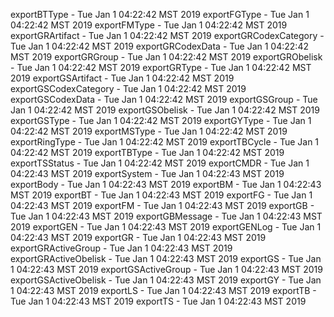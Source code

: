 
exportBTType - Tue Jan  1 04:22:42 MST 2019
exportFGType - Tue Jan  1 04:22:42 MST 2019
exportFMType - Tue Jan  1 04:22:42 MST 2019
exportGRArtifact - Tue Jan  1 04:22:42 MST 2019
exportGRCodexCategory - Tue Jan  1 04:22:42 MST 2019
exportGRCodexData - Tue Jan  1 04:22:42 MST 2019
exportGRGroup - Tue Jan  1 04:22:42 MST 2019
exportGRObelisk - Tue Jan  1 04:22:42 MST 2019
exportGRType - Tue Jan  1 04:22:42 MST 2019
exportGSArtifact - Tue Jan  1 04:22:42 MST 2019
exportGSCodexCategory - Tue Jan  1 04:22:42 MST 2019
exportGSCodexData - Tue Jan  1 04:22:42 MST 2019
exportGSGroup - Tue Jan  1 04:22:42 MST 2019
exportGSObelisk - Tue Jan  1 04:22:42 MST 2019
exportGSType - Tue Jan  1 04:22:42 MST 2019
exportGYType - Tue Jan  1 04:22:42 MST 2019
exportMSType - Tue Jan  1 04:22:42 MST 2019
exportRingType - Tue Jan  1 04:22:42 MST 2019
exportTBCycle - Tue Jan  1 04:22:42 MST 2019
exportTBType - Tue Jan  1 04:22:42 MST 2019
exportTSStatus - Tue Jan  1 04:22:42 MST 2019
exportCMDR - Tue Jan  1 04:22:43 MST 2019
exportSystem - Tue Jan  1 04:22:43 MST 2019
exportBody - Tue Jan  1 04:22:43 MST 2019
exportBM - Tue Jan  1 04:22:43 MST 2019
exportBT - Tue Jan  1 04:22:43 MST 2019
exportFG - Tue Jan  1 04:22:43 MST 2019
exportFM - Tue Jan  1 04:22:43 MST 2019
exportGB - Tue Jan  1 04:22:43 MST 2019
exportGBMessage - Tue Jan  1 04:22:43 MST 2019
exportGEN - Tue Jan  1 04:22:43 MST 2019
exportGENLog - Tue Jan  1 04:22:43 MST 2019
exportGR - Tue Jan  1 04:22:43 MST 2019
exportGRActiveGroup - Tue Jan  1 04:22:43 MST 2019
exportGRActiveObelisk - Tue Jan  1 04:22:43 MST 2019
exportGS - Tue Jan  1 04:22:43 MST 2019
exportGSActiveGroup - Tue Jan  1 04:22:43 MST 2019
exportGSActiveObelisk - Tue Jan  1 04:22:43 MST 2019
exportGY - Tue Jan  1 04:22:43 MST 2019
exportLS - Tue Jan  1 04:22:43 MST 2019
exportTB - Tue Jan  1 04:22:43 MST 2019
exportTS - Tue Jan  1 04:22:43 MST 2019
